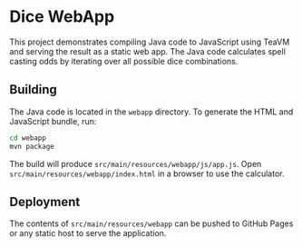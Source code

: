 # Dice WebApp

This project demonstrates compiling Java code to JavaScript using TeaVM and serving the result as a static web app. The Java code calculates spell casting odds by iterating over all possible dice combinations.

## Building

The Java code is located in the `webapp` directory. To generate the HTML and JavaScript bundle, run:

```bash
cd webapp
mvn package
```

The build will produce `src/main/resources/webapp/js/app.js`. Open `src/main/resources/webapp/index.html` in a browser to use the calculator.

## Deployment

The contents of `src/main/resources/webapp` can be pushed to GitHub Pages or any static host to serve the application.
